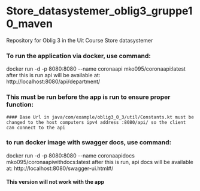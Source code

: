 # Store_datasystemer_oblig3_gruppe10_maven
Repository for Oblig 3 in the Uit Course Store datasystemer

### To run the application via docker, use command:
docker run -d -p 8080:8080 --name coronaapi mko095/coronaapi:latest
after this is run api will be available at: http://localhost:8080/api/department/

### This must be run before the app is run to ensure proper function:
    #### Base Url in java/com/example/oblig3_0_3/util/Constants.kt must be changed to the host computers ipv4 address :8080/api/ so the client can connect to the api



### to run docker image with swagger docs, use command: 
docker run -d -p 8080:8080 --name coronaapidocs mko095/coronaapiwithdocs:latest
after this is run, api docs will be available at:
http://localhost:8080/swagger-ui.html#/
#### This version will not work with the app
